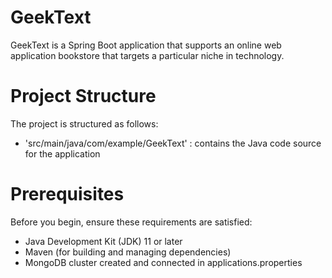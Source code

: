 # GeekText
GeekText is a Spring Boot application that supports an online web application bookstore that targets a particular niche in technology.

# Project Structure
The project is structured as follows: 
* 'src/main/java/com/example/GeekText' : contains the Java code source for the application

# Prerequisites
Before you begin, ensure these requirements are satisfied: 
* Java Development Kit (JDK) 11 or later
* Maven (for building and managing dependencies)
* MongoDB cluster created and connected in applications.properties

